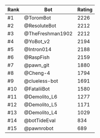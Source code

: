 Rank|Bot|Rating
---|---|---
#1|@ToromBot|2226
#2|@ResoluteBot|2212
#3|@TheFreshman1902|2212
#4|@YoBot_v2|2194
#5|@Intron014|2188
#6|@RaspFish|2159
#7|@pawn_git|1880
#8|@Cheng-4|1794
#9|@clueless-bot|1691
#10|@FataliiBot|1580
#11|@Demolito_L6|1277
#12|@Demolito_L5|1171
#13|@Demolito_L4|1029
#14|@botTideEval|834
#15|@pawnrobot|689
